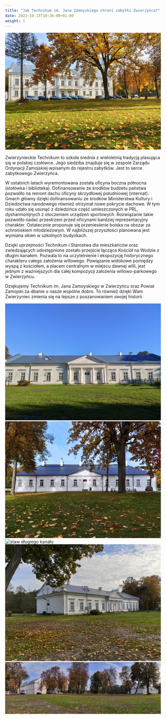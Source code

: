 ```yaml
---
title: "Jak Technikum im. Jana Zamoyskiego chroni zabytki Zwierzyńca?"
date: 2022-10-15T10:36:00+01:00
weight: 1
---
```


![gmach główny](/images/posts/gmach_glowny.jpg)

Zwierzynieckie Technikum to szkoła średnia z wieloletnią tradycją plasująca się w polskiej czołówce. Jego siedziba znajduje się w zespole Zarządu Ordynacji Zamojskiej wpisanym do rejestru zabytków. Jest to serce zabytkowego Zwierzyńca.

W ostatnich latach wyremontowana została oficyna boczna północna (stołówka i biblioteka). Dofinansowanie ze środków budżetu państwa pozwoliło na remont dachu oficyny skrzydłowej południowej (internat). Gmach główny dzięki dofinansowaniu ze środków Ministerstwa Kultury i Dziedzictwa narodowego również otrzymał nowe pokrycie dachowe.
W tym roku udało się usunąć z dziedzińca część umieszczonych w PRL, dysharmonijnych z otoczeniem urządzeń sportowych. Rozwiązanie takie pozwoliło nadać przestrzeni przed oficynami bardziej reprezentacyjny charakter. Ostatecznie proponuje się przeniesienie boiska na obszar za schroniskiem młodzieżowym.
W najbliższej przyszłości planowana jest wymiana okien w szkolnych budynkach.

Dzięki uprzejmości Technikum i Starostwa dla mieszkańców oraz zwiedzających udostępnione zostało przejście łączące Kościół na Wodzie z długim kanałem. Pozwala to na uczytelnienie i ekspozycję historycznego charakteru całego założenia willowego. Powiązanie widokowe pomiędzy wyspą z kościołem, a placem centralnym w miejscu dawnej willi, jest jednym z ważniejszych dla całej kompozycji założenia willowo-parkowego w Zwierzyńcu.

Dziękujemy Technikum im. Jana Zamoyskiego w Zwierzyńcu oraz Powiat Zamojski za dbanie o nasze wspólne dobro. To również dzięki Wam Zwierzyniec zmienia się na lepsze z poszanowaniem swojej historii.

![internat](/images/posts/internat.jpg)
![stołówka](/images/posts/stolowka.jpg)
![staw długiego kanału](/images/posts/staw_dlogiego_kanalu_2.jpg)
![internat](/images/posts/internat_2.jpg)
![dziedziniec](/images/posts/dziedziniec.jpg)
